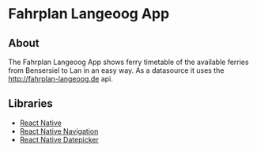 # Fahrplan Langeoog App

## About

The Fahrplan Langeoog App shows ferry timetable of the available ferries from Bensersiel to Lan in an easy way. As a datasource it uses the http://fahrplan-langeoog.de api.

## Libraries

* [React Native](https://facebook.github.io/react-native/)
* [React Native Navigation](https://github.com/wix/react-native-navigation)
* [React Native Datepicker](https://github.com/xgfe/react-native-datepicker)
